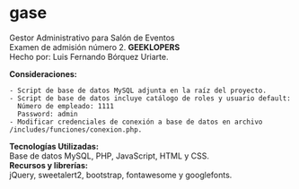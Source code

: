 # gase
Gestor Administrativo para Salón de Eventos <br/>
Examen de admisión número 2. **GEEKLOPERS** <br/>
Hecho por: Luis Fernando Bórquez Uriarte. <br/>

**Consideraciones:**
```
- Script de base de datos MySQL adjunta en la raíz del proyecto.
- Script de base de datos incluye catálogo de roles y usuario default:
  Número de empleado: 1111
  Password: admin
- Modificar credenciales de conexión a base de datos en archivo /includes/funciones/conexion.php.
```

**Tecnologías Utilizadas:** <br/>
Base de datos MySQL, PHP, JavaScript, HTML y CSS. <br/>
**Recursos y librerías:** <br/>
jQuery, sweetalert2, bootstrap, fontawesome y googlefonts.
